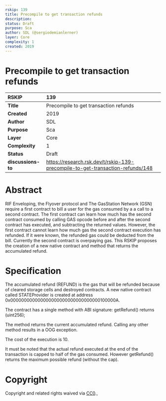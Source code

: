 ```yaml
---
rskip: 139
title: Precompile to get transaction refunds
description: 
status: Draft
purpose: Sca
author: SDL (@sergiodemianlerner)
layer: Core
complexity: 1
created: 2019
---
```

# Precompile to get transaction refunds

|RSKIP          | 139 |
| :------------ |:-------------|
|**Title**      |Precompile to get transaction refunds|
|**Created**    |2019 |
|**Author**     |SDL |
|**Purpose**    |Sca |
|**Layer**      |Core |
|**Complexity** |1 |
|**Status**     |Draft |
|**discussions-to**     |https://research.rsk.dev/t/rskip-139-precompile-to-get-transaction-refunds/148|


# **Abstract**

RIF Enveloping, the Flyover protocol and The GasStation Network (GSN) require a first contract to bill a user for the gas consumed by a a call to a second contract. The first contract can learn how much has the second contract consumed by calling GAS opcode before and after the second contract has executed, and subtracting the returned values. However, the first contract cannot learn how much gas the second contract execution has refunded. If it were known, the refunded gas could be deducted from the bill. Currently the second contract is overpaying gas. This RSKIP proposes the creation of a new native contract and method that returns the accumulated refund.



# **Specification**

The accumulated refund (REFUND) is the gas that will be refunded because of cleared storage cells and destroyed contracts. A new native contract called STATEProvider is created at address 0x000000000000000000000000000000000100000A.

The contract has a single method with ABI signature: getRefund() returns (uint256);

The method returns the current accumulated refund. Calling any other method results in a OOG exception.

The cost of the execution is 10.

It must be noted that the actual refund executed at the end of the transaction is capped to half of the gas consumed. However getRefund() returns the maximum possible refund (without the cap).



# **Copyright**

Copyright and related rights waived via [CC0](https://creativecommons.org/publicdomain/zero/1.0/).,

 
